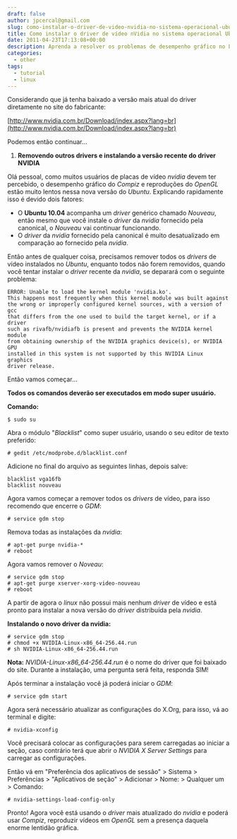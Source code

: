```yaml
---
draft: false
author: jpcercal@gmail.com
slug: como-instalar-o-driver-de-video-nvidia-no-sistema-operacional-ubuntu-10-04
title: Como instalar o driver de vídeo nVidia no sistema operacional Ubuntu 10.04
date: 2011-04-23T17:13:08+00:00
description: Aprenda a resolver os problemas de desempenho gráfico no Linux instalando o driver de vídeo binário fornecido pela própria nVidia! Vale a pena conferir.
categories:
  - other
tags: 
  - tutorial
  - linux
---
```


Considerando que já tenha baixado a versão mais atual do driver diretamente no site do fabricante:

[http://www.nvidia.com.br/Download/index.aspx?lang=br](http://www.nvidia.com.br/Download/index.aspx?lang=br)

Podemos então continuar...

1.  **Removendo outros drivers e instalando a versão recente do driver NVIDIA**

Olá pessoal, como muitos usuários de placas de vídeo _nvidia_ devem ter percebido, o desempenho gráfico do _Compiz_ e 
reproduções do _OpenGL_ estão muito lentos nessa nova versão do _Ubuntu_. Explicando rapidamente isso é devido dois 
fatores:

* O **Ubuntu 10.04** acompanha um _driver_ genérico chamado _Nouveau_, então mesmo que você instale o _driver_ da 
_nvidia_ fornecido pela canonical, o _Nouveau_ vai continuar funcionando.
* O _driver_ da _nvidia_ fornecido pela canonical é muito desatualizado em comparação ao fornecido pela _nvidia_.

Então antes de qualquer coisa, precisamos remover todos os _drivers_ de vídeo instalados no _Ubuntu_, enquanto todos 
não forem removidos, quando você tentar instalar o _driver_ recente da _nvidia_, se deparará com o seguinte problema:

```shell
ERROR: Unable to load the kernel module 'nvidia.ko'.
This happens most frequently when this kernel module was built against
the wrong or improperly configured kernel sources, with a version of gcc
that differs from the one used to build the target kernel, or if a driver
such as rivafb/nvidiafb is present and prevents the NVIDIA kernel module
from obtaining ownership of the NVIDIA graphics device(s), or NVIDIA GPU
installed in this system is not supported by this NVIDIA Linux graphics
driver release.
```

Então vamos começar...

**Todos os comandos deverão ser executados em modo super usuário.**

**Comando:**

```shell
$ sudo su
```

Abra o módulo "_Blacklist_" como super usuário, usando o seu editor de texto preferido:

```shell
# gedit /etc/modprobe.d/blacklist.conf
```

Adicione no final do arquivo as seguintes linhas, depois salve:

```shell
blacklist vga16fb
blacklist nouveau
```

Agora vamos começar a remover todos os _drivers_ de vídeo, para isso recomendo que encerre o _GDM_:

```shell
# service gdm stop
```

Remova todas as instalações da _nvidia_:

```shell
# apt-get purge nvidia-*
# reboot
```

Agora vamos remover o _Noveau_:

```shell
# service gdm stop
# apt-get purge xserver-xorg-video-nouveau
# reboot
```

A partir de agora o _linux_ não possui mais nenhum _driver_ de vídeo e está pronto para instalar a nova versão do 
_driver_ distribuída pela _nvidia_.

**Instalando o novo driver da nvidia:**

```shell
# service gdm stop
# chmod +x NVIDIA-Linux-x86_64-256.44.run
# sh NVIDIA-Linux-x86_64-256.44.run
```

**Nota:** _NVIDIA-Linux-x86_64-256.44.run_ é o nome do driver que foi baixado do site. Durante a instalação, uma 
pergunta será feita, responda SIM!

Após terminar a instalação você já poderá iniciar o _GDM_:

```shell
# service gdm start
```

Agora será necessário atualizar as configurações do X.Org, para isso, vá ao terminal e digite:

```shell
# nvidia-xconfig
```

Você precisará colocar as configurações para serem carregadas ao iniciar a seção, caso contrário terá que abrir o 
_NVIDIA X Server Settings_ para carregar as configurações.

Então vá em "Preferência dos aplicativos de sessão" > Sistema > Preferências > "Aplicativos de seção" > Adicionar > Nome: > Qualquer um > Comando:

```shell
# nvidia-settings-load-config-only
```

Pronto! Agora você está usando o _driver_ mais atualizado do _nvidia_ e poderá usar _Compiz_, reproduzir vídeos em 
_OpenGL_ sem a presença daquela enorme lentidão gráfica.
